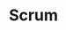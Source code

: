 ---
# This topic lives at
# https://digital.gov/topics/scrum

# Topic Title
title: "Scrum"

# description — keep it short and clear
summary: ""

# Weight
weight: 1

# For more information on managing topics,
# see https://github.com/GSA/digitalgov.gov/wiki/topics
---